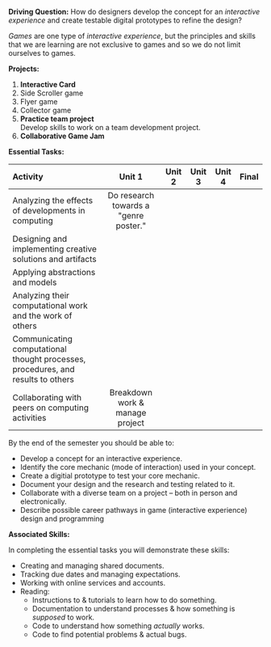 **Driving Question:** How do designers develop the concept for an *interactive experience* and create testable digital prototypes to refine the design?

*Games* are one type of *interactive experience*, but the principles and skills that we are learning are not exclusive to games and so we do not limit ourselves to games.

**Projects:**

1. **Interactive Card**
1. Side Scroller game
1. Flyer game
1. Collector game
1. **Practice team project**  
Develop skills to work on a team development project.
1. **Collaborative Game Jam**

**Essential Tasks:**

| Activity | Unit 1 | Unit 2 | Unit 3 | Unit 4 | Final |
| :---     | :---:  | :---:  | :---:  | :---:  | :---: |
| Analyzing the effects of developments in computing | Do research towards a "genre poster." |
| Designing and implementing creative solutions and artifacts
| Applying abstractions and models |  |
| Analyzing their computational work and the work of others |  |
| Communicating computational thought processes, procedures, and results to others |  |
| Collaborating with peers on computing activities | Breakdown work & manage project |

By the end of the semester you should be able to:

* Develop a concept for an interactive experience.
* Identify the core mechanic (mode of interaction) used in your concept.
* Create a digitial prototype to test your core mechanic.
* Document your design and the research and testing related to it.
* Collaborate with a diverse team on a project – both in person and electronically.
* Describe possible career pathways in game (interactive experience) design and programming

**Associated Skills:**

In completing the essential tasks you will demonstrate these skills:

* Creating and managing shared documents.
* Tracking due dates and managing expectations.
* Working with online services and accounts.
* Reading:
  - Instructions to & tutorials to learn how to do something.
  - Documentation to understand processes & how something is *supposed* to work.
  - Code to understand how something *actually* works.
  - Code to find potential problems & actual bugs.
